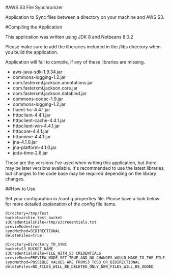 #AWS S3 File Synchronizer

Application to Sync files between a directory on your machine and AWS S3.

#Compiling the Application

This application was written using JDK 8 and Netbeans 8.0.2

Please make sure to add the liberaries included in the /libs directory when you build the application.

Application will fail to compile, if any of these libraries are missing.

* aws-java-sdk-1.9.34.jar
* commons-logging-1.2.jar
* com.fasterxml.jackson.annotations.jar
* com.fasterxml.jackson.core.jar
* com.fasterxml.jackson.databind.jar
* commons-codec-1.9.jar
* commons-logging-1.2.jar
* fluent-hc-4.4.1.jar
* httpclient-4.4.1.jar
* httpclient-cache-4.4.1.jar
* httpclient-win-4.4.1.jar
* httpcore-4.4.1.jar
* httpmime-4.4.1.jar
* jna-4.1.0.jar
* jna-platform-4.1.0.jar
* joda-time-2.8.jar

These are the versions I've used when writing this application, but there may be later versions available. It's recommended to use the latest libraries, but changes to the code base may be required depending on the library changes.

##How to Use

Set your configuration in /config.properties file. Please have a look below for more detailed explanation of the config file items.

```properties
directory=/tmp/Test
bucket=archie_test_bucket
s3CredentialsFile=/tmp/s3credentials.txt
previeMode=true
syncMethod=BIDIRECTIONAL
deleteFiles=true
```

```properties
directory=Directory_TO_SYNC
bucket=S3_BUCKET_NAME
s3CredentialsFile=FILE_WITH_S3 CREDENTIALS
previeMode=PREVIEW_MODE_SET_TRUE_AND_NO_CHANGES_WOULD_MAKE_TO_THE_FILE_SYSTEM
syncMethod=POSSIBLE_VALUES_ARE_FROMS3_TOS3_OR_BIDIRECTIONAL
deleteFiles=NO_FILES_WILL_BE_DELETED_ONLY_NEW_FILES_WILL_BE_ADDED
```
